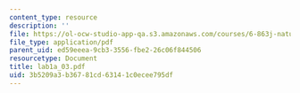 ```yaml
---
content_type: resource
description: ''
file: https://ol-ocw-studio-app-qa.s3.amazonaws.com/courses/6-863j-natural-language-and-the-computer-representation-of-knowledge-spring-2003/3b5209a3b36781cd63141c0ecee795df_lab1a_03.pdf
file_type: application/pdf
parent_uid: ed59eeea-9cb3-3556-fbe2-26c06f844506
resourcetype: Document
title: lab1a_03.pdf
uid: 3b5209a3-b367-81cd-6314-1c0ecee795df
---
```

